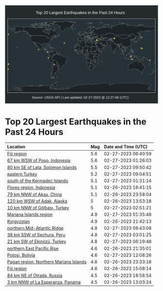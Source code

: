 ![Map](./map.png)

# Top 20 Largest Earthquakes in the Past 24 Hours

| Location | Mag | Date and Time (UTC) |
|:---|:---|:---|
| [Fiji region](https://earthquake.usgs.gov/earthquakes/eventpage/us6000jrvn) | 5.6 | 02-27-2023 06:40:59 |
| [67 km WSW of Poso, Indonesia](https://earthquake.usgs.gov/earthquakes/eventpage/us6000jrtm) | 5.6 | 02-27-2023 01:26:03 |
| [80 km SE of Lata, Solomon Islands](https://earthquake.usgs.gov/earthquakes/eventpage/us6000jrwn) | 5.5 | 02-27-2023 09:50:42 |
| [eastern Turkey](https://earthquake.usgs.gov/earthquakes/eventpage/us6000jrw4) | 5.2 | 02-27-2023 09:04:51 |
| [south of the Kermadec Islands](https://earthquake.usgs.gov/earthquakes/eventpage/us6000jrtp) | 5.1 | 02-27-2023 01:31:14 |
| [Flores region, Indonesia](https://earthquake.usgs.gov/earthquakes/eventpage/us6000jrrq) | 5.1 | 02-26-2023 16:41:15 |
| [79 km NNW of Aksu, China](https://earthquake.usgs.gov/earthquakes/eventpage/us6000jrt9) | 5.1 | 02-26-2023 23:58:04 |
| [120 km WSW of Adak, Alaska](https://earthquake.usgs.gov/earthquakes/eventpage/us6000jrqy) | 5 | 02-26-2023 13:53:18 |
| [10 km NNW of Gölbaşı, Turkey](https://earthquake.usgs.gov/earthquakes/eventpage/us6000jrtz) | 5 | 02-27-2023 02:51:21 |
| [Mariana Islands region](https://earthquake.usgs.gov/earthquakes/eventpage/us6000jrtu) | 4.9 | 02-27-2023 01:35:48 |
| [Kyrgyzstan](https://earthquake.usgs.gov/earthquakes/eventpage/us6000jrss) | 4.9 | 02-26-2023 21:42:13 |
| [northern Mid-Atlantic Ridge](https://earthquake.usgs.gov/earthquakes/eventpage/us6000jrw0) | 4.8 | 02-27-2023 08:43:08 |
| [38 km SSW of Sechura, Peru](https://earthquake.usgs.gov/earthquakes/eventpage/us6000jru0) | 4.8 | 02-27-2023 03:01:25 |
| [21 km SW of Ekinözü, Turkey](https://earthquake.usgs.gov/earthquakes/eventpage/us6000jrvk) | 4.8 | 02-27-2023 06:19:48 |
| [northern East Pacific Rise](https://earthquake.usgs.gov/earthquakes/eventpage/us6000jrsv) | 4.6 | 02-26-2023 21:35:01 |
| [Potosi, Bolivia](https://earthquake.usgs.gov/earthquakes/eventpage/us6000jrx4) | 4.6 | 02-27-2023 12:08:26 |
| [Pagan region, Northern Mariana Islands](https://earthquake.usgs.gov/earthquakes/eventpage/us6000jrt6) | 4.6 | 02-26-2023 23:33:18 |
| [Fiji region](https://earthquake.usgs.gov/earthquakes/eventpage/us6000jrrj) | 4.6 | 02-26-2023 15:08:14 |
| [84 km NE of Otrada, Russia](https://earthquake.usgs.gov/earthquakes/eventpage/us6000jrs3) | 4.5 | 02-26-2023 18:58:54 |
| [3 km NNW of La Esperanza, Panama](https://earthquake.usgs.gov/earthquakes/eventpage/us6000jrqi) | 4.5 | 02-26-2023 13:03:24 |
